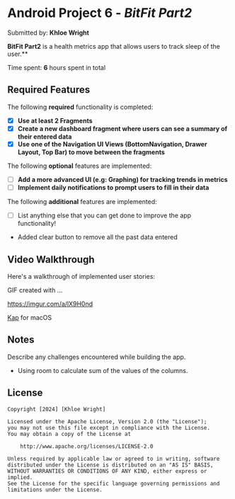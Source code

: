 # Android Project 6 - *BitFit Part2*

Submitted by: **Khloe Wright**

**BitFit Part2** is a health metrics app that allows users to track sleep of the user.** 

Time spent: **6** hours spent in total

## Required Features

The following **required** functionality is completed:

- [x] **Use at least 2 Fragments**
- [x] **Create a new dashboard fragment where users can see a summary of their entered data**
- [x] **Use one of the Navigation UI Views (BottomNavigation, Drawer Layout, Top Bar) to move between the fragments**

The following **optional** features are implemented:

- [ ] **Add a more advanced UI (e.g: Graphing) for tracking trends in metrics**
- [ ] **Implement daily notifications to prompt users to fill in their data**

The following **additional** features are implemented:

- [ ] List anything else that you can get done to improve the app functionality!
- Added clear button to remove all the past data entered

## Video Walkthrough

Here's a walkthrough of implemented user stories:

GIF created with ...  

https://imgur.com/a/lX9H0nd

[Kap](https://getkap.co/) for macOS

## Notes

Describe any challenges encountered while building the app.
- Using room to calculate sum of the values of the columns.

## License

    Copyright [2024] [Khloe Wright]

    Licensed under the Apache License, Version 2.0 (the "License");
    you may not use this file except in compliance with the License.
    You may obtain a copy of the License at

        http://www.apache.org/licenses/LICENSE-2.0

    Unless required by applicable law or agreed to in writing, software
    distributed under the License is distributed on an "AS IS" BASIS,
    WITHOUT WARRANTIES OR CONDITIONS OF ANY KIND, either express or implied.
    See the License for the specific language governing permissions and
    limitations under the License.
